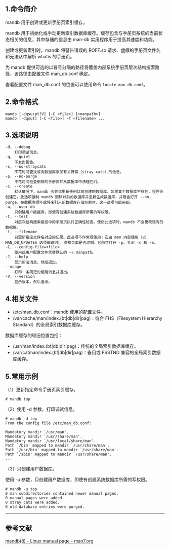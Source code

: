 ## 1.命令简介
mandb 用于创建或更新手册页索引缓存。

mandb 用于初始化或手动更新索引数据库缓存。缓存包含与手册页系统的当前状态相关的信息，其中存储的信息由 man-db 实用程序用于提高其速度和功能。

创建或更新索引时，mandb 将警告错误的 ROFF.so 请求、虚假的手册页文件名和无法从中解析 whatis 的手册页。

为 mandb 提供可选的以冒号分隔的路径将覆盖内部系统手册页层次结构搜索路径，该路径由配置文件 man_db.conf 确定。

查看配置文件 man_db.conf 的位置可以使用命令 `locate man_db.conf`。

## 2.命令格式
```shell
mandb [-dqsucpt?V] [-C <file>] [<manpath>]
mandb [-dqsut] [-C <file>] -f <filename> ...
```

## 3.选项说明
```shell
-d, --debug
	打印调试信息。
-q, --quiet
	不发出警告。
-s, --no-straycats
	不花时间查找或向数据库添加有关野猫（stray cats）的信息。
-p, --no-purge
	不花时间检查删除的手册页并从数据库中清理它们。
-c, --create
	默认情况下，mandb 会尝试更新任何以前创建的数据库。如果某个数据库不存在，程序会创建它。此选项强制 mandb 删除以前的数据库并重新生成数据库，并隐含打开 --no-purge。在数据库损坏或将来引入新数据库存储方案时，这一选项可能用到。
-u, --user-db
	只创建用户数据库，即使有创建系统数据库所需的写权限。
-t, --test
	对层次结构搜索路径中的手册页执行正确性检查。使用此选项时，mandb 不会更改现有的数据库。
-f, --filename
	只更新指定文件名对应的记录。此选项不作常规使用；它由 man 内部使用（以 MAN_DB_UPDATES 选项编译时），查找页面是否过期。它隐含打开 -p，关闭 -c 和 -s。
-C, --config-file=<file>
	使用此用户配置文件代替默认的 ~/.manpath。
-?, --help
	显示用法消息，然后退出。
--usage
	打印一条简短的使用消息并退出。
-V, --version
	显示版本，然后退出。
```

## 4.相关文件
- /etc/man_db.conf：mandb 使用的配置文件。
- /var/cache/man/index.(bt|db|dir|pag)：符合 FHS（Filesystem Hierarchy Standard）的全局索引数据库缓存。

数据库缓存的较旧位置包括：

- /usr/man/index.(bt|db|dir|pag)：传统的全局索引数据库缓存。
- /var/catman/index.(bt|db|dir|pag)：备用或 FSSTND 兼容的全局索引数据库缓存。
## 5.常用示例
（1）更新指定命令手册页索引缓存。
```shell
# mandb top
```

（2）使用 -d 参数，打印调试信息。
```shell
# mandb -d top
From the config file /etc/man_db.conf:

Mandatory mandir `/usr/man'.
Mandatory mandir `/usr/share/man'.
Mandatory mandir `/usr/local/share/man'.
Path `/bin' mapped to mandir `/usr/share/man'.
Path `/usr/bin' mapped to mandir `/usr/share/man'.
Path `/sbin' mapped to mandir `/usr/share/man'.
...
```

（3）只创建用户数据库。

使用 -u 参数，只创建用户数据库，即使有创建系统数据库所需的写权限。
```shell
# mandb -u top
0 man subdirectories contained newer manual pages.
0 manual pages were added.
0 stray cats were added.
0 old database entries were purged.
```

---
## 参考文献
[mandb(8) - Linux manual page - man7.org](https://man7.org/linux/man-pages/man8/mandb.8.html)
